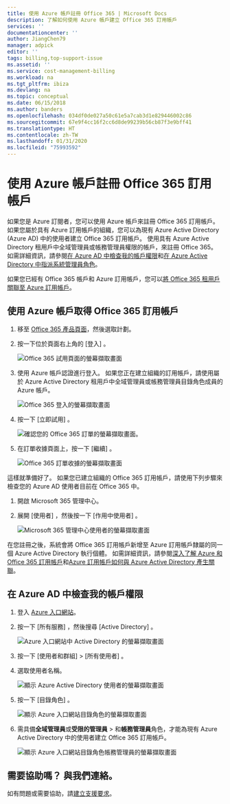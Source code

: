 ```yaml
---
title: 使用 Azure 帳戶註冊 Office 365 | Microsoft Docs
description: 了解如何使用 Azure 帳戶建立 Office 365 訂用帳戶
services: ''
documentationcenter: ''
author: JiangChen79
manager: adpick
editor: ''
tags: billing,top-support-issue
ms.assetid: ''
ms.service: cost-management-billing
ms.workload: na
ms.tgt_pltfrm: ibiza
ms.devlang: na
ms.topic: conceptual
ms.date: 06/15/2018
ms.author: banders
ms.openlocfilehash: 034df0de027a50c61e5a7cab3d1e829446002c86
ms.sourcegitcommit: 67e9f4cc16f2cc6d8de99239b56cb87f3e9bff41
ms.translationtype: HT
ms.contentlocale: zh-TW
ms.lasthandoff: 01/31/2020
ms.locfileid: "75993592"
---
```

# <a name="sign-up-for-an-office-365-subscription-with-your-azure-account"></a>使用 Azure 帳戶註冊 Office 365 訂用帳戶
如果您是 Azure 訂閱者，您可以使用 Azure 帳戶來註冊 Office 365 訂用帳戶。 如果您屬於具有 Azure 訂用帳戶的組織，您可以為現有 Azure Active Directory (Azure AD) 中的使用者建立 Office 365 訂用帳戶。 使用具有 Azure Active Directory 租用戶中全域管理員或帳務管理員權限的帳戶，來註冊 Office 365。 如需詳細資訊，請參閱[在 Azure AD 中檢查我的帳戶權限](#RoleInAzureAD)和[在 Azure Active Directory 中指派系統管理員角色](../../active-directory/users-groups-roles/directory-assign-admin-roles.md)。

如果您已經有 Office 365 帳戶和 Azure 訂用帳戶，您可以[將 Office 365 租用戶關聯至 Azure 訂用帳戶](../../active-directory/fundamentals/active-directory-how-subscriptions-associated-directory.md)。

## <a name="get-an-office-365-subscription-by-using-your-azure-account"></a>使用 Azure 帳戶取得 Office 365 訂用帳戶

1. 移至 [Office 365 產品頁面](https://products.office.com/business)，然後選取計劃。
2. 按一下位於頁面右上角的 [登入]  。

    ![Office 365 試用頁面的螢幕擷取畫面](./media/azure-account-for-office-365-subscription/12-office-365-trial-page.png)
3. 使用 Azure 帳戶認證進行登入。 如果您正在建立組織的訂用帳戶，請使用屬於 Azure Active Directory 租用戶中全域管理員或帳務管理員目錄角色成員的 Azure 帳戶。

    ![Office 365 登入的螢幕擷取畫面](./media/azure-account-for-office-365-subscription/13-office-365-sign-in.png)
4. 按一下 [立即試用]  。

    ![確認您的 Office 365 訂單的螢幕擷取畫面。](./media/azure-account-for-office-365-subscription/14-office-365-confirm-your-order.png)
5. 在訂單收據頁面上，按一下 [繼續]  。

    ![Office 365 訂單收據的螢幕擷取畫面](./media/azure-account-for-office-365-subscription/15-office-365-order-receipt.png)

這樣就準備好了。
如果您已建立組織的 Office 365 訂用帳戶，請使用下列步驟來檢查您的 Azure AD 使用者目前在 Office 365 中。

1. 開啟 Microsoft 365 管理中心。
2. 展開 [使用者]  ，然後按一下 [作用中使用者]  。

    ![Microsoft 365 管理中心使用者的螢幕擷取畫面](./media/azure-account-for-office-365-subscription/16-microsoft-365-admin-center-users.png)

在您註冊之後，系統會將 Office 365 訂用帳戶新增至 Azure 訂用帳戶隸屬的同一個 Azure Active Directory 執行個體。 如需詳細資訊，請參閱[深入了解 Azure 和 Office 365 訂用帳戶](office-365-account-for-azure-subscription.md#more-about-subs)和[Azure 訂用帳戶如何與 Azure Active Directory 產生關聯](../../active-directory/fundamentals/active-directory-how-subscriptions-associated-directory.md)。

## <a id="RoleInAzureAD"></a>在 Azure AD 中檢查我的帳戶權限
1. 登入 [Azure 入口網站](https://portal.azure.com/)。
2. 按一下 [所有服務]  ，然後搜尋 [Active Directory]  。

    ![Azure 入口網站中 Active Directory 的螢幕擷取畫面](./media/azure-account-for-office-365-subscription/billing-more-services-active-directory.png)
3. 按一下 [使用者和群組]   > [所有使用者]  。
4. 選取使用者名稱。

    ![顯示 Azure Active Directory 使用者的螢幕擷取畫面](./media/azure-account-for-office-365-subscription/billing-users-groups.png)

5. 按一下 [目錄角色]  。

    ![顯示 Azure 入口網站目錄角色的螢幕擷取畫面](./media/azure-account-for-office-365-subscription/billing-user-directory-role.png)
6.  需具備**全域管理員**或**受限的管理員** > 和**帳務管理員**角色，才能為現有 Azure Active Directory 中的使用者建立 Office 365 訂用帳戶。

    ![顯示 Azure 入口網站目錄角色帳務管理員的螢幕擷取畫面](./media/azure-account-for-office-365-subscription/billing-directoryrole-limited.png)

## <a name="need-help-contact-us"></a>需要協助嗎？ 與我們連絡。

如有問題或需要協助，請[建立支援要求](https://go.microsoft.com/fwlink/?linkid=2083458)。
